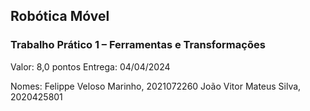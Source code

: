 ## Robótica Móvel

### Trabalho Prático 1 – Ferramentas e Transformações

Valor: 8,0 pontos
Entrega: 04/04/2024

Nomes:
Felippe Veloso Marinho, 2021072260
João Vitor Mateus Silva, 2020425801